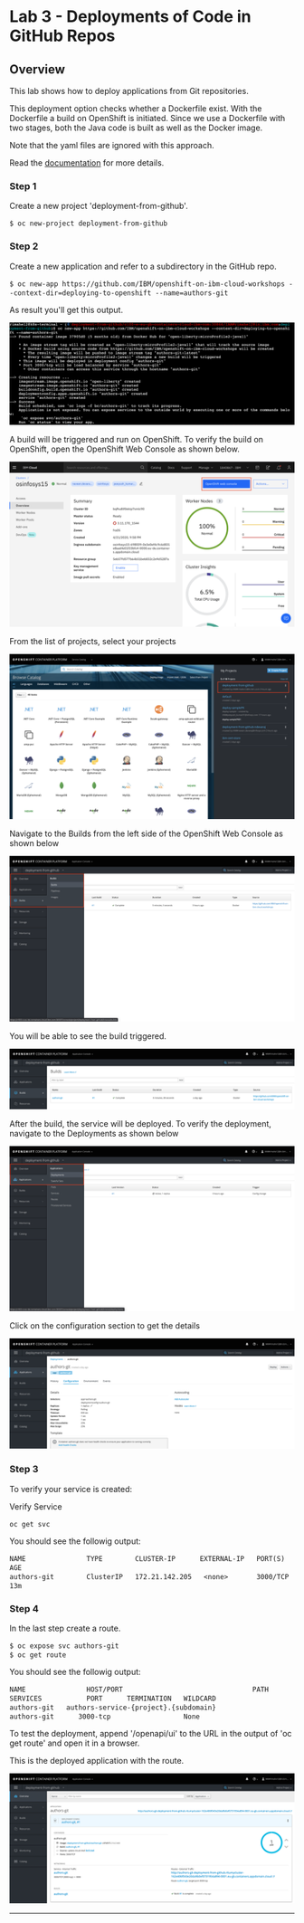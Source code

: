 # Lab 3 - Deployments of Code in GitHub Repos

## Overview

This lab shows how to deploy applications from Git repositories.

This deployment option checks whether a Dockerfile exist. With the Dockerfile a build on OpenShift is initiated. Since we use a Dockerfile with two stages, both the Java code is built as well as the Docker image.

Note that the yaml files are ignored with this approach.

Read the [documentation](https://docs.openshift.com/enterprise/3.0/dev_guide/new_app.html#specifying-source-code) for more details.

### Step 1

Create a new project 'deployment-from-github'.

```
$ oc new-project deployment-from-github
```

### Step 2

Create a new application and refer to a subdirectory in the GitHub repo.

```
$ oc new-app https://github.com/IBM/openshift-on-ibm-cloud-workshops --context-dir=deploying-to-openshift --name=authors-git
```

As result you'll get this output.

<kbd><img src="images/image1.png" /></kbd>

A build will be triggered and run on OpenShift. To verify the build on OpenShift, open the OpenShift Web Console as shown below.

<kbd><img src="images/Cluster.png" /></kbd>

From the list of projects, select your projects

<kbd><img src="images/Console.png" /></kbd>

Navigate to the Builds from the left side of the OpenShift Web Console as shown below

<kbd><img src="images/Build.png" /></kbd>

You will be able to see the build triggered.

<kbd><img src="images/image2.png" /></kbd>

After the build, the service will be deployed. To verify the deployment, navigate to the Deployments as shown below

<kbd><img src="images/Deployment.png" /></kbd>

Click on the configuration section to get the details

<kbd><img src="images/image3.png" /></kbd>

### Step 3

To verify your service is created:

Verify Service

```shell
oc get svc
```

You should see the followig output:

```shell
NAME               TYPE        CLUSTER-IP      EXTERNAL-IP   PORT(S)    AGE
authors-git        ClusterIP   172.21.142.205   <none>       3000/TCP   13m
```

### Step 4

In the last step create a route.

```
$ oc expose svc authors-git
$ oc get route
```

You should see the followig output:

```shell
NAME               HOST/PORT                                PATH      SERVICES           PORT      TERMINATION   WILDCARD
authors-git   authors-service-{project}.{subdomain}                  authors-git      3000-tcp                  None
```

To test the deployment, append '/openapi/ui' to the URL in the output of 'oc get route' and open it in a browser.

This is the deployed application with the route.

<kbd><img src="images/image4.png" /></kbd>

---
